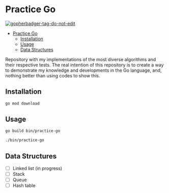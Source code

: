 
# Practice Go
<a href='https://github.com/jpoles1/gopherbadger' target='_blank'>![gopherbadger-tag-do-not-edit](https://img.shields.io/badge/Go%20Coverage-67%25-brightgreen.svg?longCache=true&style=flat)</a>

- [Practice Go](#practice-go)
  - [Installation](#installation)
  - [Usage](#usage)
  - [Data Structures](#data-structures)


Repository with my implementations of the most diverse algorithms and their respective tests. The real intention of this repository is to create a way to demonstrate my knowledge and developments in the Go language, and, nothing better than using codes to show this.

## Installation

```bash
go mod download
```

## Usage

```bash
go build bin/practice-go

./bin/practice-go
```


## Data Structures

- [ ] Linked list (in progress)
- [ ] Stack
- [ ] Queue
- [ ] Hash table